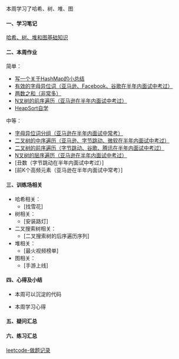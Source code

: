 本周学习了哈希、树、堆、图

#### 一、学习笔记
[哈希、树、堆和图基础知识](https://github.com/xiaoboji/algorithm024/tree/main/Week_02/note)

#### 二、本周作业

简单：
- [写一个关于HashMap的小总结](https://github.com/xiaoboji/algorithm024/tree/main/Week_02/homework/HashMap.md)
- [有效的字母异位词（亚马逊、Facebook、谷歌在半年内面试中考过）](https://github.com/xiaoboji/j-leetcode/tree/main/java/src/main/java/com/xiaoboji/problems/no_019_242_valid_anagram)
- [两数之和（非常多）](https://github.com/xiaoboji/j-leetcode/tree/main/java/src/main/java/com/xiaoboji/problems/no_003_1_two_sum)
- [N叉树的前序遍历（亚马逊在半年内面试中考过）](https://github.com/xiaoboji/j-leetcode/tree/main/java/src/main/java/com/xiaoboji/problems/no_024_589_n_ary_tree_preorder_traversal)
- [HeapSort自学](https://github.com/xiaoboji/algorithm024/blob/main/Week_02/homework/HeapSort.md)

中等：
- [字母异位词分组（亚马逊在半年内面试中常考）](https://github.com/xiaoboji/j-leetcode/tree/main/java/src/main/java/com/xiaoboji/problems/no_020_49_group_anagrams)
- [二叉树的中序遍历（亚马逊、字节跳动、微软在半年内面试中考过）](https://github.com/xiaoboji/j-leetcode/tree/main/java/src/main/java/com/xiaoboji/problems/no_021_94_binary_tree_inorder_traversal)
- [二叉树的前序遍历（字节跳动、谷歌、腾讯在半年内面试中考过）](https://github.com/xiaoboji/j-leetcode/tree/main/java/src/main/java/com/xiaoboji/problems/no_022_144_binary_tree_preorder_traversal)
- [N叉树的层序遍历（亚马逊在半年内面试中考过）](https://github.com/xiaoboji/j-leetcode/tree/main/java/src/main/java/com/xiaoboji/problems/no_025_429_n_ary_tree_level_traversal)
- [丑数（字节跳动在半年内面试中考过）]
- [前K个高频元素（亚马逊在半年内面试中常考）]

#### 三、训练场相关
- 哈希相关：
    * [找雪花]
- 树相关：
    * [安装路灯]
- 二叉搜索树相关：
    * [二叉搜索树的后序遍历序列]
- 堆相关：
    * [最火视频榜单]
- 图相关：
    * [手游上线]
#### 四、心得及小结

- 本周可以沉淀的代码

- 本周学习心得

#### 五、疑问汇总

#### 六、练习汇总

[leetcode-做题记录](https://github.com/xiaoboji/j-leetcode)
